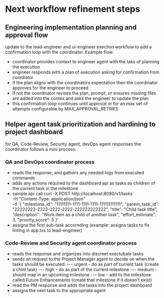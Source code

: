 # Next workflow refinement steps

## Engineering implementation planning and approval flow
update to the lead-engineer and ui-engineer exection workflow to add a confirmation loop with the coordinator.
Example flow:
- coordinator provides context to engineer agent with the taks of planning the execution
- engineer responds with a plan of execution asking for confirmation from coordiator
- if the plan aligns with the coordinators expectation then the coordinator approves for the engineer to proceed
- if not the coordinator revises the plan, prompt, or ensures missing files are added into the contex and asks the engineer to update the plan
- this confirmation loop continues until approval or for an max set of attempts configurable by MAX_APPROVAL_RETRIES

## Helper agent task prioritization and hardining to project dashboard
for QA, Code-Review, Security agent, devOps agent responses the coordinator follows a mini process:
### QA and DevOps coordinator process
- reads the response, and gathers any needed logs from executed commands
- adds any actions required to the dashboard api as tasks as children of the current task in the milestone
- sample api call
    curl -X POST http://localhost:8080/v1/tasks \
    -H "Content-Type: application/json" \
    -d '{
        "milestone_id": "11111111-1111-1111-1111-111111111111",
        "parent_task_id": "22222222-2222-2222-2222-222222222222",
        "title": "Child task title",
        "description": "Work item as a child of another task",
        "effort_estimate": 3,
        "priority_score": 5
    }'
- assigns the first sub-task accornding (example: assigns tasks to fix linting in app.txs to lead-engineer)


### Code-Review and Security agent coordinator process
- reads the response and organizes into discreet exectubale tasks
- sends an request to the Project Manager agent to decide on when the tasks should be executed:
--- urgent - do as part of current task (create a child task)
--- high - do as part of the current milestone
--- medium - should map in an upcoming milestone
--- low - add to the milestone called Future Enhancements (create that milestone if it doesn't exist)
- read the PM response and adds the tasks into the project dashboard
- assigns the next task to the appropriate agent